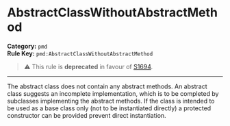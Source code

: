 # AbstractClassWithoutAbstractMethod
**Category:** `pmd`<br/>
**Rule Key:** `pmd:AbstractClassWithoutAbstractMethod`<br/>
> :warning: This rule is **deprecated** in favour of [S1694](https://rules.sonarsource.com/java/RSPEC-1694).

-----

<!-- (c) 2019 PMD -->
The abstract class does not contain any abstract methods. An abstract class suggests an incomplete implementation, which is to be completed by subclasses implementing the abstract methods. If the class is intended to be used as a base class only (not to be instantiated directly) a protected constructor can be provided prevent direct instantiation.
